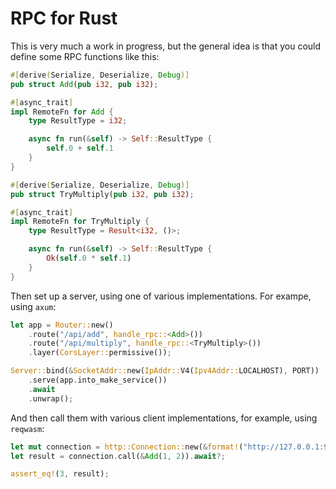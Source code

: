 # RPC for Rust

This is very much a work in progress, but the general idea is that you could define some RPC functions like this:

```rust
#[derive(Serialize, Deserialize, Debug)]
pub struct Add(pub i32, pub i32);

#[async_trait]
impl RemoteFn for Add {
    type ResultType = i32;

    async fn run(&self) -> Self::ResultType {
        self.0 + self.1
    }
}

#[derive(Serialize, Deserialize, Debug)]
pub struct TryMultiply(pub i32, pub i32);

#[async_trait]
impl RemoteFn for TryMultiply {
    type ResultType = Result<i32, ()>;

    async fn run(&self) -> Self::ResultType {
        Ok(self.0 * self.1)
    }
}
```

Then set up a server, using one of various implementations. For exampe, using `axum`:

```rust
let app = Router::new()
    .route("/api/add", handle_rpc::<Add>())
    .route("/api/multiply", handle_rpc::<TryMultiply>())
    .layer(CorsLayer::permissive());

Server::bind(&SocketAddr::new(IpAddr::V4(Ipv4Addr::LOCALHOST), PORT))
    .serve(app.into_make_service())
    .await
    .unwrap();
```

And then call them with various client implementations, for example, using `reqwasm`:

```rust
let mut connection = http::Connection::new(&format!("http://127.0.0.1:9090/api/add"));
let result = connection.call(&Add(1, 2)).await?;

assert_eq!(3, result);
```
